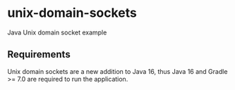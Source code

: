 # unix-domain-sockets
Java Unix domain socket example

## Requirements

Unix domain sockets are a new addition to Java 16, thus Java 16 and Gradle >= 7.0 are required to run the application.
